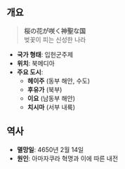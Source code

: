 ## 개요
> **桜の花が咲く神聖な国**  
> 벚꽃이 피는 신성한 나라
 - **국가 형태**: 입헌군주제
- **위치**: 북메디아
- **주요 도시**:
	- **헤이주** (동부 해안, 수도)
	- **후유가** (북부)
	- **이요** (남동부 해안)
	- **치시마** (서부 내륙)
## 역사
- **멸망일**: 4650년 2월 14일
- **원인**: 아마자쿠라 혁명과 이에 따른 내전